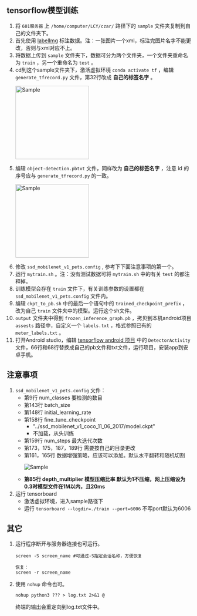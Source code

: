 ## tensorflow模型训练
1. 将 `601服务器` 上 `/home/computer/LCY/czar/` 路径下的 `sample` 文件夹复制到自己的文件夹下。
2. 首先使用 [labelImg](https://github.com/tzutalin/labelImg/files/2638199/windows_v1.8.1.zip) 标注数据。注：一张图片一个xml，标注完图片名字不能更改，否则与xml对应不上。
3. 将数据上传到 `sample` 文件夹下，数据可分为两个文件夹，一个文件夹重命名为 `train` ，另一个重命名为 `test` 。
4. cd到这个sample文件夹下，激活虚拟环境 `conda activate tf` ，编辑 `generate_tfrecord.py` 文件，第32行改成 **自己的标签名字** 。
	<p>
		<img src="https://github.com/lcylmhlcy/Project-Arrangement/raw/master/img/5.png" alt="Sample" height=200>
	</p> 
5. 编辑 `object-detection.pbtxt` 文件，同样改为 **自己的标签名字** ，注意 id 的序号应与 `generate_tfrecord.py` 的一致。
	<p>
		<img src="https://github.com/lcylmhlcy/Project-Arrangement/raw/master/img/6.png" alt="Sample" height=200>
	</p> 
6. 修改 `ssd_mobilenet_v1_pets.config` , 参考下下面注意事项的第一个。
7. 运行 `mytrain.sh` 。注：没有测试数据可将 `mytrain.sh` 中的有关 `test` 的都注释掉。
8. 训练模型会存在 `train` 文件下，有关训练参数的设置都在 `ssd_mobilenet_v1_pets.config` 文件内。
9. 编辑 `ckpt_to_pb.sh` 中的最后一个语句中的 `trained_checkpoint_prefix` ，改为自己 `train` 文件夹中的模型。运行这个sh文件。 
10. `output` 文件夹中得到 `frozen_inference_graph.pb` ，拷贝到本机android项目 `assests` 路径中，自定义一个 `labels.txt` ，格式参照已有的 `meter_labels.txt` 。
11. 打开Android studio，编辑 [tensorflow android 项目](https://github.com/tensorflow/tensorflow/tree/master/tensorflow/examples/android) 中的 `DetectorActivity` 文件，66行和68行替换成自己的pb文件和txt文件，运行项目，安装app到安卓手机。


## 注意事项
1. `ssd_mobilenet_v1_pets.config` 文件：
    - 第9行 num_classes 要检测的数目
    - 第143行 batch_size
    - 第148行 initial_learning_rate
    - 第158行 fine_tune_checkpoint
        - "../ssd_mobilenet_v1_coco_11_06_2017/model.ckpt"
        - 不加载，从头训练
    - 第159行 num_steps 最大迭代次数
    - 第173，175，187，189行 需要按自己的目录更改
    - 第161，165行 数据增强策略，应该可以添加。默认水平翻转和随机切割
	    <p>
		<img src="https://github.com/lcylmhlcy/Project-Arrangement/raw/master/img/8.jpg" alt="Sample">
	    </p> 
    - **第85行 depth_multiplier 模型压缩比率 默认为1不压缩，网上压缩设为0.3时模型文件在1M以内，且20ms**
2. 运行 tensorboard
    - 激活虚拟环境，进入sample路径下
    - 运行 `tensorboard --logdir=./train --port=6006` 不写port默认为6006

## 其它
1. 运行程序断开与服务器连接也可运行。
      ```如果是首次登录，可用screen启动会话，保持异常断开后，程序仍在运行：
      screen -S screen_name #可通过-S指定会话名称，方便恢复

      恢复：
      screen -r screen_name
      ```

2. 使用 `nohup` 命令也可。
      ```
      nohup python3 ??? > log.txt 2>&1 @
      ```
      终端的输出会重定向到log.txt文件中。
